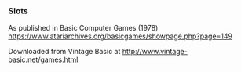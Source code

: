 ### Slots

As published in Basic Computer Games (1978)
https://www.atariarchives.org/basicgames/showpage.php?page=149

Downloaded from Vintage Basic at
http://www.vintage-basic.net/games.html
